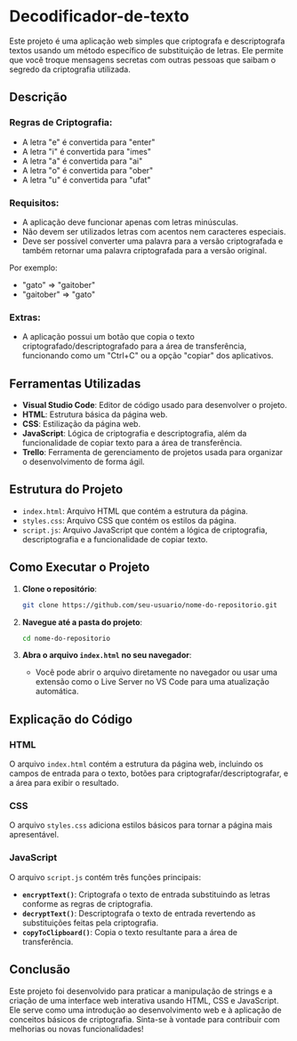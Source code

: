 # Decodificador-de-texto
Este projeto é uma aplicação web simples que criptografa e descriptografa textos usando um método específico de substituição de letras. Ele permite que você troque mensagens secretas com outras pessoas que saibam o segredo da criptografia utilizada.

## Descrição

### Regras de Criptografia:

- A letra "e" é convertida para "enter"
- A letra "i" é convertida para "imes"
- A letra "a" é convertida para "ai"
- A letra "o" é convertida para "ober"
- A letra "u" é convertida para "ufat"

### Requisitos:

- A aplicação deve funcionar apenas com letras minúsculas.
- Não devem ser utilizados letras com acentos nem caracteres especiais.
- Deve ser possível converter uma palavra para a versão criptografada e também retornar uma palavra criptografada para a versão original.

Por exemplo:
- "gato" => "gaitober"
- "gaitober" => "gato"

### Extras:

- A aplicação possui um botão que copia o texto criptografado/descriptografado para a área de transferência, funcionando como um "Ctrl+C" ou a opção "copiar" dos aplicativos.

## Ferramentas Utilizadas

- **Visual Studio Code**: Editor de código usado para desenvolver o projeto.
- **HTML**: Estrutura básica da página web.
- **CSS**: Estilização da página web.
- **JavaScript**: Lógica de criptografia e descriptografia, além da funcionalidade de copiar texto para a área de transferência.
- **Trello**: Ferramenta de gerenciamento de projetos usada para organizar o desenvolvimento de forma ágil.

## Estrutura do Projeto

- `index.html`: Arquivo HTML que contém a estrutura da página.
- `styles.css`: Arquivo CSS que contém os estilos da página.
- `script.js`: Arquivo JavaScript que contém a lógica de criptografia, descriptografia e a funcionalidade de copiar texto.

## Como Executar o Projeto

1. **Clone o repositório**:
    ```bash
    git clone https://github.com/seu-usuario/nome-do-repositorio.git
    ```

2. **Navegue até a pasta do projeto**:
    ```bash
    cd nome-do-repositorio
    ```

3. **Abra o arquivo `index.html` no seu navegador**:
    - Você pode abrir o arquivo diretamente no navegador ou usar uma extensão como o Live Server no VS Code para uma atualização automática.

## Explicação do Código

### HTML

O arquivo `index.html` contém a estrutura da página web, incluindo os campos de entrada para o texto, botões para criptografar/descriptografar, e a área para exibir o resultado.

### CSS

O arquivo `styles.css` adiciona estilos básicos para tornar a página mais apresentável.

### JavaScript

O arquivo `script.js` contém três funções principais:

- **`encryptText()`**: Criptografa o texto de entrada substituindo as letras conforme as regras de criptografia.
- **`decryptText()`**: Descriptografa o texto de entrada revertendo as substituições feitas pela criptografia.
- **`copyToClipboard()`**: Copia o texto resultante para a área de transferência.

## Conclusão

Este projeto foi desenvolvido para praticar a manipulação de strings e a criação de uma interface web interativa usando HTML, CSS e JavaScript. Ele serve como uma introdução ao desenvolvimento web e à aplicação de conceitos básicos de criptografia. Sinta-se à vontade para contribuir com melhorias ou novas funcionalidades!
